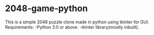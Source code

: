 # 2048-game-python
This is a simple 2048 puzzle clone made in python using tkinter for GUI.
Requirements:
-Python 3.0 or above.
-tkinter library(mostly inbuilt).
